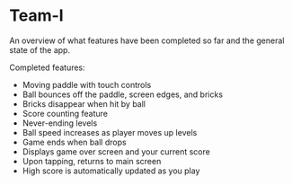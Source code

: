 # Team-I
An overview of what features have been completed so far and the general state of the app.
 
 Completed features:
 - Moving paddle with touch controls 
 - Ball bounces off the paddle, screen edges, and bricks
 - Bricks disappear when hit by ball
 - Score counting feature
 - Never-ending levels
 - Ball speed increases as player moves up levels
 - Game ends when ball drops
 - Displays game over screen and your current score
 - Upon tapping, returns to main screen 
 - High score is automatically updated as you play 
